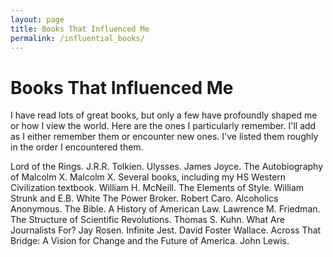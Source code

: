 ```yaml
---
layout: page
title: Books That Influenced Me
permalink: /influential_books/
---
```

# Books That Influenced Me

I have read lots of great books, but only a few have profoundly shaped me or how I view the world. Here are the ones I particularly remember. I'll add as I either remember them or encounter new ones. I've listed them roughly in the order I encountered them.

Lord of the Rings. J.R.R. Tolkien.
Ulysses. James Joyce.
The Autobiography of Malcolm X. Malcolm X.
Several books, including my HS Western Civilization textbook. William H. McNeill.
The Elements of Style. William Strunk and E.B. White
The Power Broker. Robert Caro.
Alcoholics Anonymous.
The Bible.
A History of American Law. Lawrence M. Friedman.
The Structure of Scientific Revolutions. Thomas S. Kuhn.
What Are Journalists For? Jay Rosen.
Infinite Jest. David Foster Wallace.
Across That Bridge: A Vision for Change and the Future of America. John Lewis.

